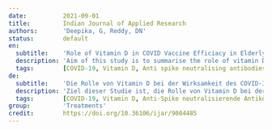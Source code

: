 ```yaml
---
date:          2021-09-01
title:         Indian Journal of Applied Research
authors:       'Deepika, G, Reddy, DN'
status:        default
en:
  subtitle:    'Role of Vitamin D in COVID Vaccine Efficiacy in Elderly in Indian Population'
  description: 'Aim of this study is to summarise the role of vitamin D in supporting the immune system in covid vaccinated recipients. This is a observational study done between April 2021 to June 2021 in Indian population. We compared anti-SARS-CoV-2 spike RBDIgG antibody & antispike antibodies following vaccination of non-hospitalized participants along with vitamin D levels in recipients above 60 years. They were tested after vaccination after two doses between 15-45 days. Before study inclusion criteria is, we have checked whether they were as seropositive or seronegative based on nucleocapsid total antibody results. Results of 310 vaccine recipients, 46 reported a prior COVID-19 diagnosis and we have excluded them from the study of the 264 with no history of Covid-19, 70 were vitamin d deficient (50M;20 F) & 194 (130 M:64 F) were vitamin D sufficient. Responses were evaluated after two doses on an average post-vaccine RBD IgG concentration and Spike antibodies were each significantly higher among the vitamin D sufficient recipients compared to the vitamin D deficient recipients. An integrated approach is required to better understand aging and how vaccines work in elderly which will help in improving the immune response in older adults after vaccination.'
  tags:        [COVID-19, Vitamin D, Anti spike neutralising antibodies, RBD IgG antibodies, Covid vaccine efficacy]
de:
  subtitle:    'Die Rolle von Vitamin D bei der Wirksamkeit des COVID-Impfstoffs bei älteren Menschen in der indischen Bevölkerung'
  description: 'Ziel dieser Studie ist, die Rolle von Vitamin D bei der Unterstützung des Immunsystems bei gegen COVID-19 geimpften Menschen zusammenzufassen. Dies ist eine Beobachtungsstudie, die zwischen April 2021 und Juni 2021 in der indischen Bevölkerung durchgeführt wurde. Wir verglichen Anti-SARS-CoV-2-Spike-RBDIgG-Antikörper und Antispike-Antikörper nach der Impfung von nicht hospitalisierten Teilnehmern zusammen mit dem Vitamin-D-Spiegel bei Empfängern über 60 Jahren. Sie wurden nach der Impfung nach zwei Dosen zwischen 15 und 45 Tagen getestet. Vor der Aufnahme in die Studie wurde geprüft, ob sie seropositiv oder seronegativ waren, basierend auf den Ergebnissen der Nukleokapsid-Gesamtantikörper. Von den 310 Impfstoffempfängern haben 46 eine frühere COVID-19-Diagnose angegeben, und wir haben sie aus der Studie ausgeschlossen. Von den 264 Personen ohne Covid-19-Vorgeschichte hatten 70 einen Vitamin-D-Mangel (50 M, 20 F) und 194 (130 M, 64 F) einen ausreichenden Vitamin-D-Spiegel. Die Reaktionen wurden nach zwei Dosen anhand der durchschnittlichen RBD-IgG-Konzentration nach der Impfung bewertet, und die Spike-Antikörper waren bei den Empfängern mit ausreichendem Vitamin D im Vergleich zu den Empfängern mit Vitamin-D-Mangel signifikant höher. Ein integrierter Ansatz ist erforderlich, um das Altern und die Wirkungsweise von Impfstoffen bei älteren Menschen besser zu verstehen, was dazu beitragen wird, die Immunantwort bei älteren Erwachsenen nach der Impfung zu verbessern.' 
  tags:        [COVID-19, Vitamin D, Anti-Spike neutralisierende Antikörper, RBD IgG-Antikörper, Covid-Impfstoff-Wirksamkeit]
group:         'Treatments'
credit:        https://doi.org/10.36106/ijar/9004485
---
```

